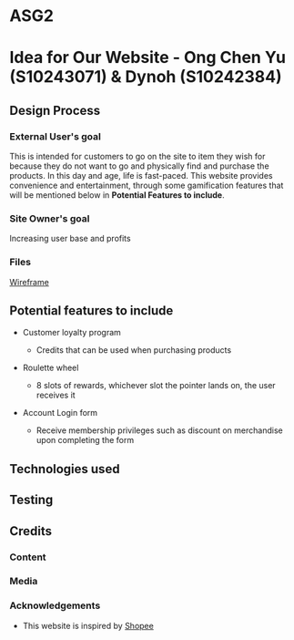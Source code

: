 # ASG2

<h1>Idea for Our Website - Ong Chen Yu (S10243071) & Dynoh (S10242384) </h1>

## Design Process

### External User's goal

This is intended for customers to go on the site to item they wish for because they do not want to go and physically find and purchase the products. In this day and age, life is fast-paced. This website provides convenience and entertainment, through some gamification features that will be mentioned below in <b>Potential Features to include</b>.

### Site Owner's goal

Increasing user base and profits

### Files

[Wireframe](ID_ASG2_T05_Group7_Wireframe.xd)

## Potential features to include

- Customer loyalty program

  - Credits that can be used when purchasing products

- Roulette wheel

  - 8 slots of rewards, whichever slot the pointer lands on, the user receives it

- Account Login form
  - Receive membership privileges such as discount on merchandise upon completing the form

## Technologies used

## Testing

## Credits

### Content

### Media

### Acknowledgements

- This website is inspired by [Shopee](https://shopee.sg/)
